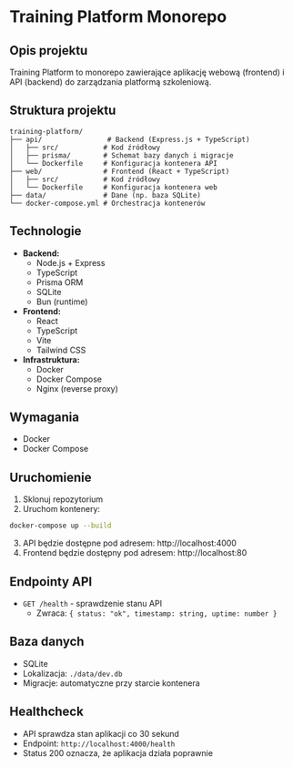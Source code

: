 # Training Platform Monorepo

## Opis projektu
Training Platform to monorepo zawierające aplikację webową (frontend) i API (backend) do zarządzania platformą szkoleniową.

## Struktura projektu
```
training-platform/
├── api/                # Backend (Express.js + TypeScript)
│   ├── src/           # Kod źródłowy
│   ├── prisma/        # Schemat bazy danych i migracje
│   └── Dockerfile     # Konfiguracja kontenera API
├── web/               # Frontend (React + TypeScript)
│   ├── src/           # Kod źródłowy
│   └── Dockerfile     # Konfiguracja kontenera web
├── data/              # Dane (np. baza SQLite)
└── docker-compose.yml # Orchestracja kontenerów
```

## Technologie
- **Backend:**
  - Node.js + Express
  - TypeScript
  - Prisma ORM
  - SQLite
  - Bun (runtime)
- **Frontend:**
  - React
  - TypeScript
  - Vite
  - Tailwind CSS
- **Infrastruktura:**
  - Docker
  - Docker Compose
  - Nginx (reverse proxy)

## Wymagania
- Docker
- Docker Compose

## Uruchomienie
1. Sklonuj repozytorium
2. Uruchom kontenery:
```bash
docker-compose up --build
```
3. API będzie dostępne pod adresem: http://localhost:4000
4. Frontend będzie dostępny pod adresem: http://localhost:80

## Endpointy API
- `GET /health` - sprawdzenie stanu API
  - Zwraca: `{ status: "ok", timestamp: string, uptime: number }`

## Baza danych
- SQLite
- Lokalizacja: `./data/dev.db`
- Migracje: automatyczne przy starcie kontenera

## Healthcheck
- API sprawdza stan aplikacji co 30 sekund
- Endpoint: `http://localhost:4000/health`
- Status 200 oznacza, że aplikacja działa poprawnie 
